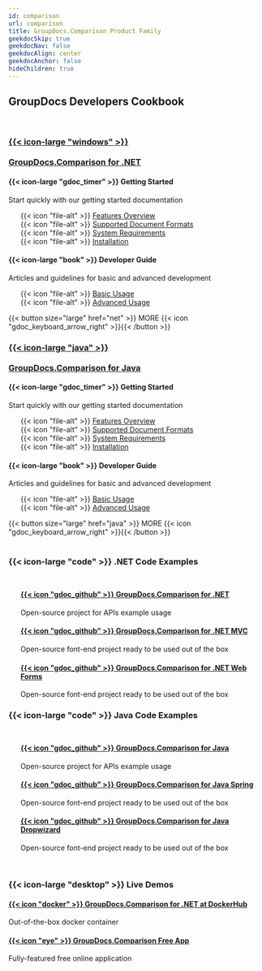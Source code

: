 ```yaml
---
id: comparison
url: comparison
title: GroupDocs.Comparison Product Family
geekdocSkip: true
geekdocNav: false
geekdocAlign: center
geekdocAnchor: false
hideChildren: true
---
```


## GroupDocs Developers Cookbook

<br/>

<div class="gdoc-columns gdoc-columns--regular flex flex-gap flex-mobile-column">
    <div class="gdoc-columns__content gdoc-markdown--nested flex-even" style="margin-top: 1rem !important">
        <h3>
            <a class="home-resource-link" rel="nofollow" href='{{< ref "/comparison/net" >}}'> 
                {{< icon-large "windows" >}} 
                <br/><br/>
                GroupDocs.Comparison for .NET
            </a>
        </h3>
        <div class="gdoc-columns gdoc-columns--regular flex flex-gap flex-mobile-column">
            <div class="gdoc-columns__content gdoc-markdown--nested flex-even" style="margin-top: 1rem !important">
                <h4>{{< icon-large "gdoc_timer" >}} Getting Started</h4>
                <p>Start quickly with our getting started documentation</p>
                <ul style="text-align: left;list-style:none">
                    <li>{{< icon "file-alt" >}} <a href='{{< ref "/comparison/net/getting-started/features-overview.md" >}}'>Features Overview</a></li>
                    <li>{{< icon "file-alt" >}} <a href='{{< ref "/comparison/net/getting-started/supported-document-formats.md" >}}'>Supported Document Formats</a></li>
                    <li>{{< icon "file-alt" >}} <a href='{{< ref "/comparison/net/getting-started/system-requirements.md" >}}'>System Requirements</a></li>
                    <li>{{< icon "file-alt" >}} <a href='{{< ref "/comparison/net/getting-started/installation.md" >}}'>Installation</a></li>
                </ul>
            </div>
            <div class="gdoc-columns__content gdoc-markdown--nested flex-even" style="margin-top: 1rem !important">
                <h4>{{< icon-large "book" >}} Developer Guide</h4>
                <p>Articles and guidelines for basic and advanced development</p>
                <ul style="text-align: left;list-style:none">
                    <li>{{< icon "file-alt" >}} <a href='{{< ref "/comparison/net/developer-guide/basic-usage" >}}'>Basic Usage</a></li>
                    <li>{{< icon "file-alt" >}} <a href='{{< ref "/comparison/net/developer-guide/advanced-usage" >}}'>Advanced Usage</a></li>
                </ul>
            </div>
        </div>
        {{< button size="large" href="net" >}} MORE {{< icon "gdoc_keyboard_arrow_right" >}}{{< /button >}}
    </div>
    <div class="gdoc-columns__content gdoc-markdown--nested flex-even" style="margin-top: 1rem !important">
        <h3>
            <a class="home-resource-link" rel="nofollow" href='{{< ref "/comparison/java" >}}'> {{< icon-large "java" >}}
                <br/><br/> 
                GroupDocs.Comparison for Java
            </a>
        </h3>
        <div class="gdoc-columns gdoc-columns--regular flex flex-gap flex-mobile-column">
            <div class="gdoc-columns__content gdoc-markdown--nested flex-even" style="margin-top: 1rem !important">
                <h4>{{< icon-large "gdoc_timer" >}} Getting Started</h4>
                <p>Start quickly with our getting started documentation</p>
                <ul style="text-align: left;list-style:none">
                    <li>{{< icon "file-alt" >}} <a href='{{< ref "/comparison/java/getting-started/features-overview.md" >}}'>Features  Overview</a></li>
                    <li>{{< icon "file-alt" >}} <a href='{{< ref "/comparison/java/getting-started/supported-document-formats.md" >}}'>Supported Document Formats</a></li>
                    <li>{{< icon "file-alt" >}} <a href='{{< ref "/comparison/java/getting-started/system-requirements.md" >}}'>System Requirements</a></li>
                    <li>{{< icon "file-alt" >}} <a href='{{< ref "/comparison/java/getting-started/installation.md" >}}'>Installation</a></li>
                </ul>
            </div>
           <div class="gdoc-columns__content gdoc-markdown--nested flex-even" style="margin-top: 1rem !important">
                <h4>{{< icon-large "book" >}} Developer Guide</h4>
                <p>Articles and guidelines for basic and advanced development</p>
                <ul style="text-align: left;list-style:none">
                    <li>{{< icon "file-alt" >}} <a href='{{< ref "/comparison/net/developer-guide/basic-usage" >}}'>Basic Usage</a></li>
                    <li>{{< icon "file-alt" >}} <a href='{{< ref "/comparison/net/developer-guide/advanced-usage" >}}'>Advanced Usage</a></li>
                </ul>
            </div>
        </div>
        {{< button size="large" href="java" >}} MORE {{< icon "gdoc_keyboard_arrow_right" >}}{{< /button >}}
    </div>
</div>

<br/>

<div class="gdoc-columns gdoc-columns--regular flex flex-gap flex-mobile-column">
    <div class="gdoc-columns__content gdoc-markdown--nested flex-even" style="margin-top: 1rem !important">
        <h3>
            {{< icon-large "code" >}}&nbsp;.NET Code Examples
        </h3>
        <ul style="list-style:none;padding-top: 10px">
            <li>
                <h4>
                 <a class="home-resource-link" rel="nofollow" href="https://github.com/groupdocs-comparison/GroupDocs.Comparison-for-.NET">{{< icon "gdoc_github" >}} GroupDocs.Comparison for .NET</a>
                </h4>
                 <p>Open-source project for APIs example usage</p>
            </li>
            <li>
                <h4>
                 <a class="home-resource-link" rel="nofollow" href="https://github.com/groupdocs-comparison/GroupDocs.Comparison-for-.NET/tree/master/Demos/MVC">{{< icon "gdoc_github" >}} GroupDocs.Comparison for .NET MVC</a>
                </h4>
                <p>Open-source font-end project ready to be used out of the box</p>
            </li>
            <li>
                <h4>
                 <a class="home-resource-link" rel="nofollow" href="https://github.com/groupdocs-comparison/GroupDocs.Comparison-for-.NET/tree/master/Demos/WebForms">{{< icon "gdoc_github" >}} GroupDocs.Comparison for .NET Web Forms</a>
                </h4>
                <p>Open-source font-end project ready to be used out of the box</p>
            </li>
        </ul>
    </div>
    <div class="gdoc-columns__content gdoc-markdown--nested flex-even" style="margin-top: 1rem !important">
        <h3>
            {{< icon-large "code" >}}&nbsp;Java Code Examples
        </h3>
        <ul style="list-style:none;padding-top: 10px">
            <li>
                <h4>
                <a class="home-resource-link" rel="nofollow" href="https://github.com/groupdocs-comparison/GroupDocs.Comparison-for-.NET" >{{< icon "gdoc_github" >}} GroupDocs.Comparison for Java</a>
                </h4>
                <p>Open-source project for APIs example usage</p>
            </li>
            <li>
                <h4>
                <a class="home-resource-link" rel="nofollow" href="https://github.com/groupdocs-comparison/GroupDocs.Comparison-for-Java/tree/master/Demos/Spring">{{< icon "gdoc_github" >}} GroupDocs.Comparison for Java Spring</a>
                </h4>
                <p>Open-source font-end project ready to be used out of the box</p>
            </li>
            <li>
                <h4>
                <a class="home-resource-link" rel="nofollow" href="https://github.com/groupdocs-comparison/GroupDocs.Comparison-for-Java/tree/master/Demos/Dropwizard">{{< icon "gdoc_github" >}} GroupDocs.Comparison for Java Dropwizard</a>
                </h4>
                <p>Open-source font-end project ready to be used out of the box</p>
            </li>
        </ul>
    </div>
</div>

<br/>

<h3>
    {{< icon-large "desktop" >}}&nbsp;Live Demos
</h3>

<div class="gdoc-columns gdoc-columns--regular flex flex-gap flex-mobile-column">
    <div class="gdoc-columns__content gdoc-markdown--nested flex-even" style="margin-top: 1rem !important">
    <h4>
        <a class="home-resource-link" href="https://hub.docker.com/r/groupdocs/comparison" rel="nofollow">{{< icon "docker" >}} GroupDocs.Comparison for .NET at DockerHub</a>
        </h4>
        <p>Out-of-the-box docker container</p>
    </div>
    <div class="gdoc-columns__content gdoc-markdown--nested flex-even" style="margin-top: 1rem !important">
    <h4>
        <a class="home-resource-link" href="https://products.groupdocs.app/comparison/total" rel="nofollow">{{< icon "eye" >}} GroupDocs.Comparison Free App</a>
        </h4>
        <p>Fully-featured free online application</p>
    </div>
</div>